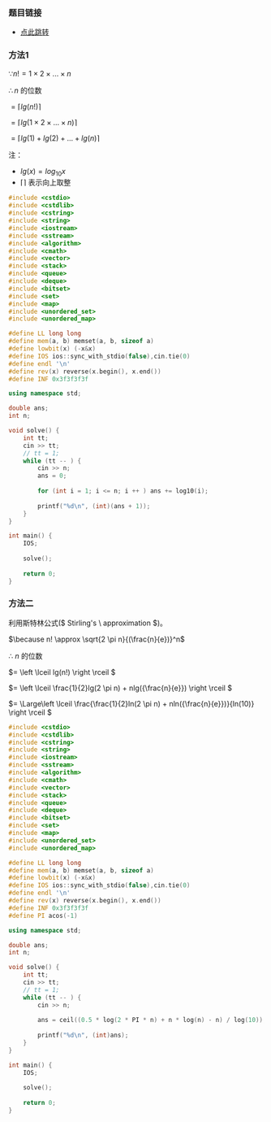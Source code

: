 ### 题目链接

- [点此跳转](https://vjudge.net/problem/HDU-1018#author=0)



### 方法1

$\because n!=1\times2\times...\times n$

$\therefore n$ 的位数

$= \left\lceil lg(n!) \right\rceil$

$= \left\lceil lg(1\times2\times...\times n) \right\rceil$

$=\left\lceil lg(1)+lg(2)+...+lg(n)\right\rceil$ 



注：

- $lg(x)=log_{10}x$
- $\left\lceil \right\rceil$ 表示向上取整

```cpp
#include <cstdio>
#include <cstdlib>
#include <cstring>
#include <string>
#include <iostream>
#include <sstream>
#include <algorithm>
#include <cmath>
#include <vector>
#include <stack>
#include <queue>
#include <deque>
#include <bitset>
#include <set>
#include <map>
#include <unordered_set>
#include <unordered_map>

#define LL long long
#define mem(a, b) memset(a, b, sizeof a)
#define lowbit(x) (-x&x)
#define IOS ios::sync_with_stdio(false),cin.tie(0)
#define endl '\n'
#define rev(x) reverse(x.begin(), x.end())
#define INF 0x3f3f3f3f

using namespace std;

double ans;
int n;

void solve() {
	int tt;
    cin >> tt;
    // tt = 1;
    while (tt -- ) {
    	cin >> n;
    	ans = 0;
    	
    	for (int i = 1; i <= n; i ++ ) ans += log10(i);
    	
    	printf("%d\n", (int)(ans + 1));
    }
}

int main() {
	IOS;
	
	solve();
	
	return 0;
}
```



### 方法二

利用斯特林公式($ Stirling's \  approximation $)。

$\because n! \approx \sqrt{2 \pi n}{(\frac{n}{e})}^n$ 

$\therefore \   n$ 的位数

$= \left \lceil lg(n!) \right \rceil $

$= \left \lceil \frac{1}{2}lg(2 \pi n) + nlg({\frac{n}{e}}) \right \rceil $ 

$= \Large\left \lceil \frac{\frac{1}{2}ln(2 \pi n) + nln({\frac{n}{e}})}{ln(10)} \right \rceil $

```cpp
#include <cstdio>
#include <cstdlib>
#include <cstring>
#include <string>
#include <iostream>
#include <sstream>
#include <algorithm>
#include <cmath>
#include <vector>
#include <stack>
#include <queue>
#include <deque>
#include <bitset>
#include <set>
#include <map>
#include <unordered_set>
#include <unordered_map>

#define LL long long
#define mem(a, b) memset(a, b, sizeof a)
#define lowbit(x) (-x&x)
#define IOS ios::sync_with_stdio(false),cin.tie(0)
#define endl '\n'
#define rev(x) reverse(x.begin(), x.end())
#define INF 0x3f3f3f3f
#define PI acos(-1)

using namespace std;

double ans;
int n;

void solve() {
	int tt;
    cin >> tt;
    // tt = 1;
    while (tt -- ) {
    	cin >> n;
    	
    	ans = ceil((0.5 * log(2 * PI * n) + n * log(n) - n) / log(10));
    	
    	printf("%d\n", (int)ans);
    }
}

int main() {
	IOS;
	
	solve();
	
	return 0;
}
```

